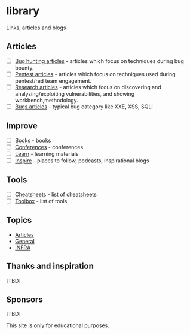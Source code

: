 # library
Links, articles and blogs

## Articles

- [ ] [Bug hunting articles](/bugbounty.article.md) - articles which focus on techniques during bug bounty. 
- [ ] [Pentest articles](/pentest.article.md) - articles which focus on techniques used during pentest/red team engagement.
- [ ] [Research articles](/research.article.md) - articles which focus on discovering and analysing/exploiting vulnerabilities, and showing workbench,methodology.
- [ ] [Bugs articles](/bug.article.md) - typical bug category like XXE, XSS, SQLi

## Improve

- [ ] [Books](/book.md) - books
- [ ] [Conferences](/conferences.md) - conferences
- [ ] [Learn](/learn.md) - learning materials
- [ ] [Inspire](/inspire.md) - places to follow, podcasts, inspirational blogs

## Tools

- [ ] [Cheatsheets](/cheatsheet.md) - list of cheatsheets
- [ ] [Toolbox](/toolbox.md) - list of tools

## Topics

- [Articles](/article.md)
- [General](/general.md)
- [INFRA](/infra.md)

## Thanks and inspiration

[TBD]

## Sponsors

[TBD]



This site is only for educational purposes.